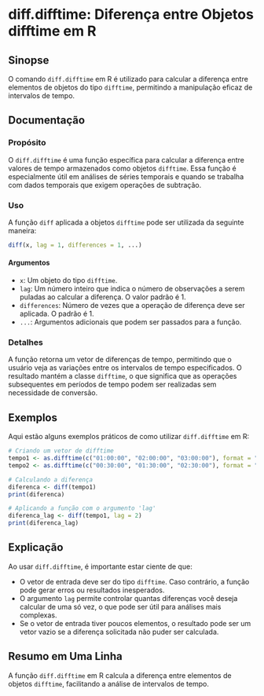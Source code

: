 <!--
Meta Description: # diff.difftime: Diferença entre Objetos difftime em R ## Sinopse O comando `diff.difftime` em R é utilizado para calcular a diferença entre elementos...
Meta Keywords: difftime, diff, que, diferença, função
-->

# diff.difftime: Diferença entre Objetos difftime em R

## Sinopse
O comando `diff.difftime` em R é utilizado para calcular a diferença entre elementos de objetos do tipo `difftime`, permitindo a manipulação eficaz de intervalos de tempo.

## Documentação
### Propósito
O `diff.difftime` é uma função específica para calcular a diferença entre valores de tempo armazenados como objetos `difftime`. Essa função é especialmente útil em análises de séries temporais e quando se trabalha com dados temporais que exigem operações de subtração.

### Uso
A função `diff` aplicada a objetos `difftime` pode ser utilizada da seguinte maneira:

```R
diff(x, lag = 1, differences = 1, ...)
```

#### Argumentos
- `x`: Um objeto do tipo `difftime`.
- `lag`: Um número inteiro que indica o número de observações a serem puladas ao calcular a diferença. O valor padrão é 1.
- `differences`: Número de vezes que a operação de diferença deve ser aplicada. O padrão é 1.
- `...`: Argumentos adicionais que podem ser passados para a função.

### Detalhes
A função retorna um vetor de diferenças de tempo, permitindo que o usuário veja as variações entre os intervalos de tempo especificados. O resultado mantém a classe `difftime`, o que significa que as operações subsequentes em períodos de tempo podem ser realizadas sem necessidade de conversão.

## Exemplos
Aqui estão alguns exemplos práticos de como utilizar `diff.difftime` em R:

```R
# Criando um vetor de difftime
tempo1 <- as.difftime(c("01:00:00", "02:00:00", "03:00:00"), format = "%H:%M:%S")
tempo2 <- as.difftime(c("00:30:00", "01:30:00", "02:30:00"), format = "%H:%M:%S")

# Calculando a diferença
diferenca <- diff(tempo1)
print(diferenca)

# Aplicando a função com o argumento 'lag'
diferenca_lag <- diff(tempo1, lag = 2)
print(diferenca_lag)
```

## Explicação
Ao usar `diff.difftime`, é importante estar ciente de que:
- O vetor de entrada deve ser do tipo `difftime`. Caso contrário, a função pode gerar erros ou resultados inesperados.
- O argumento `lag` permite controlar quantas diferenças você deseja calcular de uma só vez, o que pode ser útil para análises mais complexas.
- Se o vetor de entrada tiver poucos elementos, o resultado pode ser um vetor vazio se a diferença solicitada não puder ser calculada.

## Resumo em Uma Linha
A função `diff.difftime` em R calcula a diferença entre elementos de objetos `difftime`, facilitando a análise de intervalos de tempo.